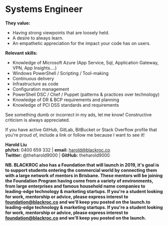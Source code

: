 # Systems Engineer



**They value:**
* Having strong viewpoints that are loosely held.
* A desire to always learn.
* An empathetic appreciation for the impact your code has on users.

**Relevant skills:**
* Knowledge of Microsoft Azure (App Service, Sql, Application Gateway, VPN, App Insights....)
* Windows PowerShell / Scripting / Tool-making
* Continuous delivery
* Infrastructure as code
* Configuration management
* PowerShell DSC / Chef / Puppet (patterns & practices over technology)
* Knowledge of DR & BCP requirements and planning
* Knowledge of PCI DSS standards and requirements

See something dumb or incorrect in my ads, let me know! Constructive criticism is always appreciated.

If you have active GitHub, GitLab, BitBucket or Stack Overflow profile that you're proud of, include a link or follow me because I want to see it!

**Harold Liu**</br>
**ph/txt:** 0400 659 332 | **email:** harold@blackroc.co</br>
**Twitter:** @theharold9000 | **GitHub:** theharold9000</br>

**NB. BLACKROC also has a Foundation that will launch in 2019, it's goal is to support students entering the commercial world by connecting them with a large network of mentors in Brisbane. These mentors will be joining the Foundation Program having come from a variety of environments, from large enterprises and famous household name companies to leading-edge technology & marketing startups. If you're a student looking for work, mentorship or advice, please express interest to foundation@blackroc.co and we'll keep you posted on the launch.to leading-edge technology & marketing startups. If you're a student looking for work, mentorship or advice, please express interest to foundation@blackroc.co and we'll keep you posted on the launch.**
